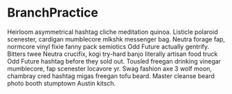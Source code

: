 BranchPractice
==============

Heirloom asymmetrical hashtag cliche meditation quinoa. Listicle polaroid scenester, cardigan mumblecore mlkshk messenger bag. Neutra forage fap, normcore vinyl fixie fanny pack semiotics Odd Future actually gentrify. Bitters twee Neutra crucifix, kogi try-hard banjo literally artisan food truck Odd Future hashtag before they sold out. Tousled freegan drinking vinegar mumblecore, fap scenester locavore yr. Swag fashion axe 3 wolf moon, chambray cred hashtag migas freegan tofu beard. Master cleanse beard photo booth stumptown Austin kitsch.
